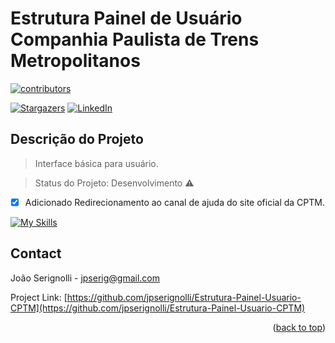 # Estrutura Painel de Usuário Companhia Paulista de Trens Metropolitanos
<p>
  <a href="https://github.com/jpserignolli/Estrutura-Painel-Usuario-CPTM/graphs/contributors"> 
    <img src="https://img.shields.io/github/contributors/Louis3797/awesome-readme-template" alt="contributors" />
  </a>
</p>

[![Stargazers][stars-shield]][stars-url]
[![LinkedIn][linkedin-shield]][linkedin-url]


## Descrição do Projeto
> Interface básica para usuário.

> Status do Projeto: Desenvolvimento :warning:

- [x] Adicionado Redirecionamento ao canal de ajuda do site oficial da CPTM.


[![My Skills](https://skillicons.dev/icons?i=cs,mysql)](https://skillicons.dev)

[stars-shield]: https://img.shields.io/github/stars/othneildrew/Best-README-Template.svg?style=for-the-badge
[stars-url]: https://github.com/jpserignolli/Estrutura-Painel-Usuario-CPTM
[linkedin-shield]: https://img.shields.io/badge/-LinkedIn-black.svg?style=for-the-badge&logo=linkedin&colorB=555
[linkedin-url]: https://linkedin.com/in/joãoserignolli


## Contact

João Serignolli - jpserig@gmail.com

Project Link: [https://github.com/jpserignolli/Estrutura-Painel-Usuario-CPTM](https://github.com/jpserignolli/Estrutura-Painel-Usuario-CPTM)

<p align="right">(<a href="#readme-top">back to top</a>)</p>
